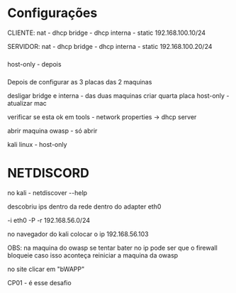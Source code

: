 # Configurações

CLIENTE:
nat - dhcp
bridge - dhcp
interna - static 192.168.100.10/24

SERVIDOR:
nat - dhcp
bridge - dhcp
interna - static 192.168.100.20/24

###

host-only - depois

###

Depois de configurar as 3 placas das 2 maquinas

desligar bridge e interna - das duas maquinas
criar quarta placa host-only - atualizar mac

verificar se esta ok em tools - network
properties -> dhcp server

abrir maquina owasp - só abrir

kali linux - host-only

# NETDISCORD

no kali - netdiscover --help

descobriu ips dentro da rede dentro do adapter eth0

-i eth0 -P -r 192.168.56.0/24

no navegador do kali colocar o ip 192.168.56.103

OBS: na maquina do owasp se tentar bater no ip pode ser que o firewall bloqueie caso isso aconteça reiniciar a maquina da owasp

no site clicar em "bWAPP"

CP01 - é esse desafio


